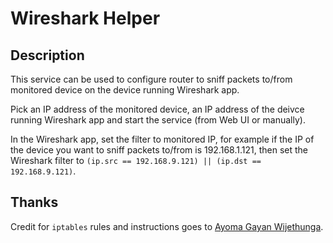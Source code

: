 # Wireshark Helper

## Description

This service can be used to configure router to sniff packets to/from monitored device on the device running Wireshark app.

Pick an IP address of the monitored device, an IP address of the deivce running Wireshark app and start the service (from Web UI or manually).

In the Wireshark app, set the filter to monitored IP, for example if the IP of the device you want to sniff packets to/from is 192.168.1.121, then set the Wireshark filter to ```(ip.src == 192.168.9.121) || (ip.dst == 192.168.9.121)```.

## Thanks

Credit for ```iptables``` rules and instructions goes to [Ayoma Gayan Wijethunga](https://www.ayomaonline.com/security/analyzing-network-traffic-with-openwrt/).
